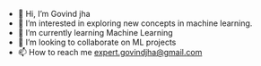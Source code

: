 - 👋 Hi, I’m Govind jha
- 👀 I’m interested in exploring new concepts in machine learning.
- 🌱 I’m currently learning Machine Learning
- 💞️ I’m looking to collaborate on ML projects
- 📫 How to reach me expert.govindjha@gmail.com

<!---
expert-jha/expert-jha is a ✨ special ✨ repository because its `README.md` (this file) appears on your GitHub profile.
You can click the Preview link to take a look at your changes.
--->
